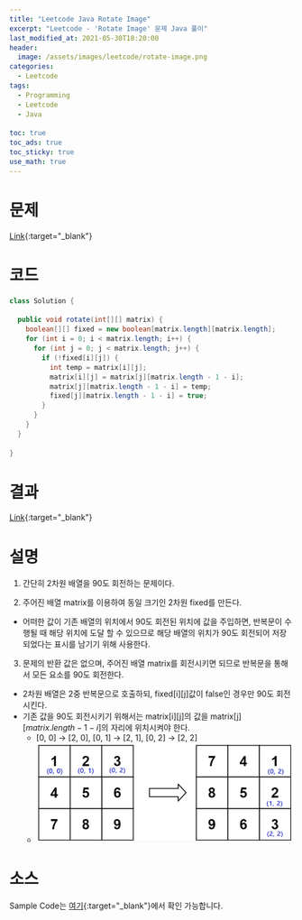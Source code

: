 ```yaml
---
title: "Leetcode Java Rotate Image"
excerpt: "Leetcode - 'Rotate Image' 문제 Java 풀이"
last_modified_at: 2021-05-30T18:20:00
header:
  image: /assets/images/leetcode/rotate-image.png
categories:
  - Leetcode
tags:
  - Programming
  - Leetcode
  - Java

toc: true
toc_ads: true
toc_sticky: true
use_math: true
---
```

# 문제
[Link](https://leetcode.com/problems/rotate-image/){:target="_blank"}

# 코드
```java
class Solution {

  public void rotate(int[][] matrix) {
    boolean[][] fixed = new boolean[matrix.length][matrix.length];
    for (int i = 0; i < matrix.length; i++) {
      for (int j = 0; j < matrix.length; j++) {
        if (!fixed[i][j]) {
          int temp = matrix[i][j];
          matrix[i][j] = matrix[j][matrix.length - 1 - i];
          matrix[j][matrix.length - 1 - i] = temp;
          fixed[j][matrix.length - 1 - i] = true;
        }
      }
    }
  }

}
```

# 결과
[Link](https://leetcode.com/submissions/detail/500297400/){:target="_blank"}

# 설명
1. 간단히 2차원 배열을 90도 회전하는 문제이다.

2. 주어진 배열 matrix를 이용하여 동일 크기인 2차원 fixed를 만든다.
- 어떠한 값이 기존 배열의 위치에서 90도 회전된 위치에 값을 주입하면, 반복문이 수행될 때 해당 위치에 도달 할 수 있으므로 해당 배열의 위치가 90도 회전되어 저장되었다는 표시를 남기기 위해 사용한다.

3. 문제의 반환 값은 없으며, 주어진 배열 matrix를 회전시키면 되므로 반복문을 통해서 모든 요소를 90도 회전한다.
- 2차원 배열은 2중 반복문으로 호출하되, fixed[i][j]값이 false인 경우만 90도 회전시킨다.
- 기존 값을 90도 회전시키기 위해서는 matrix[i][j]의 값을 matrix[j]\[$matrix.length - 1 -i$\]의 자리에 위치시켜야 한다.
  - [0, 0] -> [2, 0], [0, 1] -> [2, 1], [0, 2] -> [2, 2]
  - ![rotate-image-matrix](../../assets/images/leetcode/rotate-image-matrix.png)

# 소스
Sample Code는 [여기](https://github.com/GracefulSoul/leetcode/blob/master/src/main/java/gracefulsoul/problems/RotateImage.java){:target="_blank"}에서 확인 가능합니다.